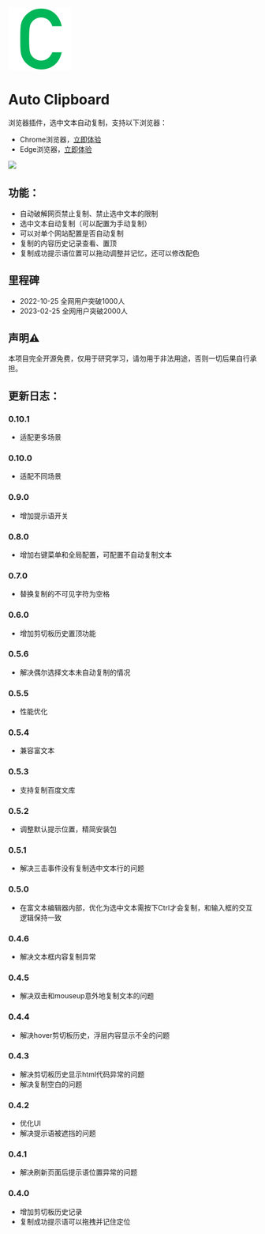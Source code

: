 ![logo](/extension/images/icon@128.png)
# Auto Clipboard

浏览器插件，选中文本自动复制，支持以下浏览器：

* Chrome浏览器，[立即体验](https://chrome.google.com/webstore/detail/auto-clipboard/inhnhgihdkbalmmojcbpalkkmhkmcdjm)
* Edge浏览器，[立即体验](https://microsoftedge.microsoft.com/addons/detail/%E8%87%AA%E5%8A%A8%E5%89%AA%E5%88%87%E6%9D%BF/oecjpmpbghigjifackhbapkamgaemnkj)

<img src="https://user-images.githubusercontent.com/9384140/189513314-5258a8d9-28a8-49b3-b4f5-9d43bc85fe7f.png" width="400" />

## 功能：  
* 自动破解网页禁止复制、禁止选中文本的限制
* 选中文本自动复制（可以配置为手动复制）
* 可以对单个网站配置是否自动复制
* 复制的内容历史记录查看、置顶
* 复制成功提示语位置可以拖动调整并记忆，还可以修改配色

## 里程碑
* 2022-10-25 全网用户突破1000人
* 2023-02-25 全网用户突破2000人

## 声明⚠️
本项目完全开源免费，仅用于研究学习，请勿用于非法用途，否则一切后果自行承担。
  
## 更新日志：  
### 0.10.1
* 适配更多场景
### 0.10.0 
* 适配不同场景
### 0.9.0 
* 增加提示语开关
### 0.8.0 
* 增加右键菜单和全局配置，可配置不自动复制文本
### 0.7.0
* 替换复制的不可见字符为空格
### 0.6.0
* 增加剪切板历史置顶功能
### 0.5.6
* 解决偶尔选择文本未自动复制的情况

### 0.5.5
* 性能优化
### 0.5.4
* 兼容富文本

### 0.5.3
* 支持复制百度文库
### 0.5.2
* 调整默认提示位置，精简安装包
### 0.5.1
* 解决三击事件没有复制选中文本行的问题
### 0.5.0
* 在富文本编辑器内部，优化为选中文本需按下Ctrl才会复制，和输入框的交互逻辑保持一致

### 0.4.6
* 解决文本框内容复制异常

### 0.4.5
* 解决双击和mouseup意外地复制文本的问题

### 0.4.4

* 解决hover剪切板历史，浮层内容显示不全的问题

### 0.4.3

* 解决剪切板历史显示html代码异常的问题
* 解决复制空白的问题

### 0.4.2

* 优化UI
* 解决提示语被遮挡的问题

### 0.4.1

* 解决刷新页面后提示语位置异常的问题

### 0.4.0

* 增加剪切板历史记录
* 复制成功提示语可以拖拽并记住定位
